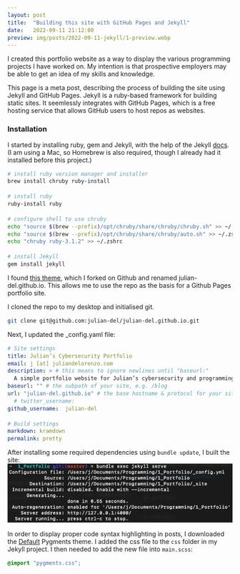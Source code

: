 ```yaml
---
layout: post
title:  "Building this site with GitHub Pages and Jekyll"
date:   2022-09-11 21:12:00
preview: img/posts/2022-09-11-jekyll/1-preview.webp
---
```

I created this portfolio website as a way to display the various programming projects I have worked on. My intention is that prospective employers may be able to get an idea of my skills and knowledge.

This page is a meta post, describing the process of building the site using Jekyll and GitHub Pages. Jekyll is a ruby-based framework for building static sites. It seemlessly integrates with GitHub Pages, which is a free hosting service that allows GitHub users to host repos as websites.

### Installation

I started by installing ruby, gem and Jekyll, with the help of the Jekyll [docs](https://jekyllrb.com/docs/installation/macos/). (I am using a Mac, so Homebrew is also required, though I already had it installed before this project.)
```bash
# install ruby version manager and installer
brew install chruby ruby-install

# install ruby
ruby-install ruby

# configure shell to use chruby
echo "source $(brew --prefix)/opt/chruby/share/chruby/chruby.sh" >> ~/.zshrc
echo "source $(brew --prefix)/opt/chruby/share/chruby/auto.sh" >> ~/.zshrc
echo "chruby ruby-3.1.2" >> ~/.zshrc 

# install Jekyll
gem install jekyll
```
I found [this theme](https://github.com/midzer/urban-theme), which I forked on Github and renamed julian-del.github.io. This allows me to use the repo as the basis for a Github Pages portfolio site.

I cloned the repo to my desktop and initialised git. 
```bash
git clone git@github.com:julian-del/julian-del.github.io.git
```
Next, I updated the \_config.yaml file:
``` yml
# Site settings
title: Julian’s Cybersecurity Portfolio
email: j [at] juliandelorenzo.com
description: > # this means to ignore newlines until "baseurl:"
  A simple portfolio website for Julian’s cybersecurity and programming projects.
baseurl: "" # the subpath of your site, e.g. /blog
url: "julian-del.github.io" # the base hostname & protocol for your site
  # twitter_username: 
github_username:  julian-del

# Build settings
markdown: kramdown
permalink: pretty

```
After installing some required dependencies using `bundle update`, I built the site: 
![](/img/posts/2022-09-11-jekyll/2-bundle.png)

In order to display proper code syntax highlighting in posts, I downloaded the [Default](https://jwarby.github.io/jekyll-pygments-themes/languages/ruby.html) Pygments theme. I added the css file to the `css` folder in my Jekyll project. I then needed to add the new file into `main.scss`:
```css
@import "pygments.css";
```
